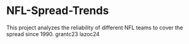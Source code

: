 # NFL-Spread-Trends
This project analyzes the reliability of different NFL teams to cover the spread since 1990.
grantc23
lazoc24